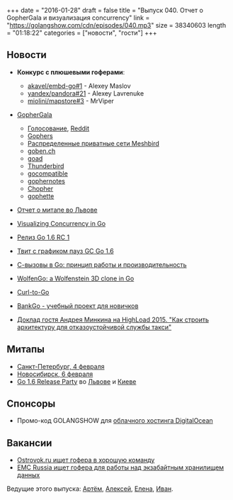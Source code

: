 +++
date = "2016-01-28"
draft = false
title = "Выпуск 040. Отчет о GopherGala и визуализация concurrency"
link = "https://golangshow.com/cdn/episodes/040.mp3"
size = 38340603
length = "01:18:22"
categories = ["новости", "гости"]
+++

## Новости

-  **Конкурс с плюшевыми гоферами**:
    - [akavel/embd-go#1](https://github.com/akavel/embd-go/pull/1) -  Alexey Maslov
    - [yandex/pandora#21](https://github.com/yandex/pandora/pull/21) - Alexey Lavrenuke
    - [miolini/mapstore#3](https://github.com/miolini/mapstore/pull/3)  - MrViper

-  [GopherGala](http://gophergala.com)
    - [Голосование](https://obscure-savannah-52814.herokuapp.com), [Reddit](https://www.reddit.com/r/gophergala2016/)
    - [Gophers](https://github.com/gophergala2016/gophers)
    - [Распределенные приватные сети Meshbird](https://github.com/gophergala2016/meshbird)
    - [goben.ch](https://github.com/gophergala2016/gobench)
    - [goad](https://github.com/gophergala2016/goad)
    - [Thunderbird](https://github.com/gophergala2016/thunderbird)
    - [gocompatible](https://github.com/gophergala2016/gocompatible)
    - [gophernotes](https://github.com/gophergala2016/gophernotes)
    - [Chopher](https://github.com/gophergala2016/chopher)
    - [gophette](https://github.com/gophergala2016/gophette)
- [Отчет о митапе во Львове](http://www.meetup.com/Lviv-Golang-Group/events/227453083/)
- [Visualizing Concurrency in Go](https://divan.github.io/posts/go_concurrency_visualize/)
- [Релиз Go 1.6 RC 1](https://groups.google.com/forum/#!topic/golang-nuts/4iqU__h7skQ)
- [Твит с графиком пауз GC Go 1.6](https://twitter.com/brianhatfield/status/692778741567721473)
- [С-вызовы в Go: принцип работы и производительность](https://habrahabr.ru/company/intel/blog/275709/)
- [WolfenGo: a Wolfenstein 3D clone in Go](https://medium.com/where-do-we-go-now/wolfengo-a-wolfenstein-3d-clone-in-go-6872af12469d)
- [Curl-to-Go](https://mholt.github.io/curl-to-go/)
- [BankGo - учебный проект для новичков](https://github.com/miolini/bankgo)
- [Доклад гостя Андрея Минкина на HighLoad 2015. "Как строить архитектуру для отказоустойчивой службы такси"](http://www.highload.ru/2015/abstracts/1661.html)

## Митапы
- [Санкт-Петербург, 4 февраля](http://www.meetup.com/Golang-Peter/events/228238347/)
- [Новосибирск, 6 февраля](http://golang-nsk.party)
- [Go 1.6 Release Party](https://github.com/golang/go/wiki/Go-1.6-release-party) во [Львове](http://www.meetup.com/Lviv-Golang-Group/events/228344940/) и [Киеве](http://www.meetup.com/uagolang/events/228343484/)

## Спонсоры
- Промо-код GOLANGSHOW для [облачного хостинга DigitalOcean](https://www.digitalocean.com/?utm_campaign=golangshow&utm_medium=podcast&refcode=63eedb038a3e)

## Вакансии
- [Ostrovok.ru ищет гофера в хорошую команду](https://ostrovok.ru/about/jobs/175/)
- [EMC Russia ищет гофера для работы над экзабайтным хранилищем данных](http://hh.ru/vacancy/15740817)

Ведущие этого выпуска: [Артём](https://twitter.com/miolini), [Алексей](https://twitter.com/paaleksey), [Елена](https://twitter.com/webdeva),
 [Иван](https://twitter.com/idanyliuk).
